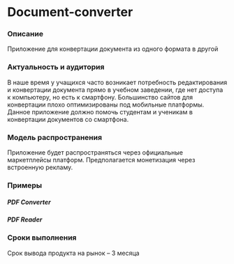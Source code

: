 # Document-converter

### Описание
Приложение для конвертации документа из одного формата в другой
### Актуальность и аудитория
В наше время у учащихся часто возникает потребность редактирования и конвертации документа прямо в учебном заведении, где нет доступа к компьютеру, но есть к смартфону. Большинство сайтов для конвертации плохо оптимизированы под мобильные платформы. Данное приложение должно помочь студентам и ученикам в конвертации документов со смартфона.
### Модель распространения
Приложение будет распространяться через официальные маркетплейсы платформ. Предполагается монетизация через встроенную рекламу.
### Примеры
##### PDF Converter
##### PDF Reader
### Сроки выполнения
Срок вывода продукта на рынок – 3 месяца


